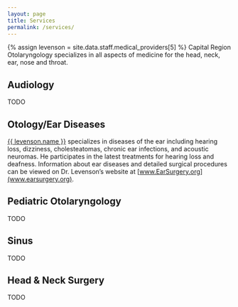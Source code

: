 ```yaml
---
layout: page
title: Services
permalink: /services/
---
```

{% assign levenson = site.data.staff.medical_providers[5] %}
Capital Region Otolaryngology specializes in all aspects of medicine for the head, neck, ear, nose and throat.

## Audiology
TODO

## Otology/Ear Diseases
<a href="/staff/#{{ levenson.name | slugify }}">{{ levenson.name }}</a> specializes in diseases of the ear including hearing loss, dizziness, cholesteatomas, chronic ear infections, and acoustic neuromas. He participates in the latest treatments for hearing loss and deafness. Information about ear diseases and detailed surgical procedures can be viewed on Dr. Levenson’s website at [www.EarSurgery.org](www.earsurgery.org).

## Pediatric Otolaryngology
TODO

## Sinus
TODO

## Head & Neck Surgery
TODO
